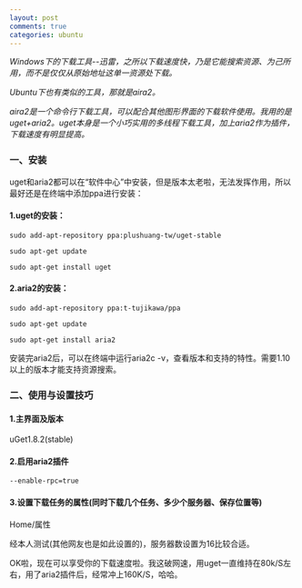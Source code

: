 ```yaml
---
layout: post
comments: true
categories: ubuntu
---
```


*Windows下的下载工具--迅雷，之所以下载速度快，乃是它能搜索资源、为己所用，而不是仅仅从原始地址这单一资源处下载。*

*Ubuntu下也有类似的工具，那就是aira2。*

*aira2是一个命令行下载工具，可以配合其他图形界面的下载软件使用。我用的是uget+aria2。uget本身是一个小巧实用的多线程下载工具，加上aria2作为插件，下载速度有明显提高。*

### 一、安装

uget和aria2都可以在“软件中心”中安装，但是版本太老啦，无法发挥作用，所以最好还是在终端中添加ppa进行安装：

#### 1.uget的安装：

    sudo add-apt-repository ppa:plushuang-tw/uget-stable

    sudo apt-get update

    sudo apt-get install uget

#### 2.aria2的安装：

    sudo add-apt-repository ppa:t-tujikawa/ppa

    sudo apt-get update

    sudo apt-get install aria2

安装完aria2后，可以在终端中运行aria2c -v，查看版本和支持的特性。需要1.10以上的版本才能支持资源搜索。

### 二、使用与设置技巧

#### 1.主界面及版本

uGet1.8.2(stable)

#### 2.启用aria2插件

    --enable-rpc=true

#### 3.设置下载任务的属性(同时下载几个任务、多少个服务器、保存位置等)

Home/属性

经本人测试(其他网友也是如此设置的)，服务器数设置为16比较合适。

OK啦，现在可以享受你的下载速度啦。我这破网速，用uget一直维持在80k/S左右，用了aria2插件后，经常冲上160K/S，哈哈。
